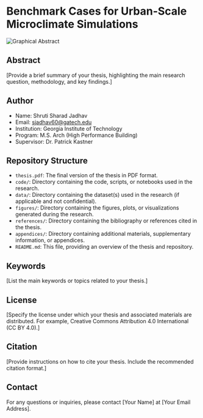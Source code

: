 # Benchmark Cases for Urban-Scale Microclimate Simulations

![Graphical Abstract](https://github.com/user-attachments/assets/a6283b46-b16a-4ad6-89a8-77e03e7d7dec)


## Abstract

[Provide a brief summary of your thesis, highlighting the main research question, methodology, and key findings.]

## Author

- Name: Shruti Sharad Jadhav
- Email: sjadhav60@gatech.edu
- Institution: Georgia Institute of Technology
- Program: M.S. Arch (High Performance Building)
- Supervisor: Dr. Patrick Kastner
  
## Repository Structure

- `thesis.pdf`: The final version of the thesis in PDF format.
- `code/`: Directory containing the code, scripts, or notebooks used in the research.
- `data/`: Directory containing the dataset(s) used in the research (if applicable and not confidential).
- `figures/`: Directory containing the figures, plots, or visualizations generated during the research.
- `references/`: Directory containing the bibliography or references cited in the thesis.
- `appendices/`: Directory containing additional materials, supplementary information, or appendices.
- `README.md`: This file, providing an overview of the thesis and repository.

## Keywords

[List the main keywords or topics related to your thesis.]

## License

[Specify the license under which your thesis and associated materials are distributed. For example, Creative Commons Attribution 4.0 International (CC BY 4.0).]

## Citation

[Provide instructions on how to cite your thesis. Include the recommended citation format.]

## Contact

For any questions or inquiries, please contact [Your Name] at [Your Email Address].

